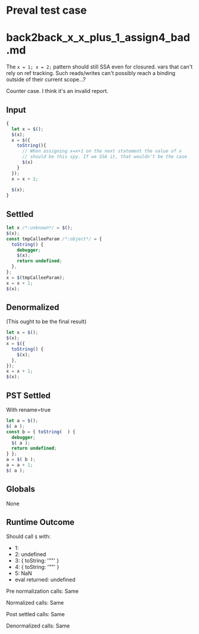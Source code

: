 # Preval test case

# back2back_x_x_plus_1_assign4_bad.md

The `x = 1; x = 2;` pattern should still SSA even for closured.
vars that can't rely on ref tracking.
Such reads/writes can't possibly reach a binding outside of their current scope...?

Counter case. I think it's an invalid report.

## Input

`````js filename=intro
{
  let x = $();
  $(x);
  x = $({
    toString(){
      // When assigning x=x+1 on the next statement the value of x
      // should be this spy. If we SSA it, that wouldn't be the case
      $(x)
    }
  });
  x = x + 1;
  
  $(x);
}
`````


## Settled


`````js filename=intro
let x /*:unknown*/ = $();
$(x);
const tmpCalleeParam /*:object*/ = {
  toString() {
    debugger;
    $(x);
    return undefined;
  },
};
x = $(tmpCalleeParam);
x = x + 1;
$(x);
`````


## Denormalized
(This ought to be the final result)

`````js filename=intro
let x = $();
$(x);
x = $({
  toString() {
    $(x);
  },
});
x = x + 1;
$(x);
`````


## PST Settled
With rename=true

`````js filename=intro
let a = $();
$( a );
const b = { toString(  ) {
  debugger;
  $( a );
  return undefined;
} };
a = $( b );
a = a + 1;
$( a );
`````


## Globals


None


## Runtime Outcome


Should call `$` with:
 - 1: 
 - 2: undefined
 - 3: { toString: '"<function>"' }
 - 4: { toString: '"<function>"' }
 - 5: NaN
 - eval returned: undefined

Pre normalization calls: Same

Normalized calls: Same

Post settled calls: Same

Denormalized calls: Same
